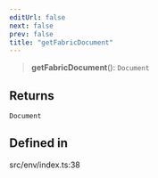 ```yaml
---
editUrl: false
next: false
prev: false
title: "getFabricDocument"
---
```


> **getFabricDocument**(): `Document`

## Returns

`Document`

## Defined in

src/env/index.ts:38
